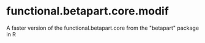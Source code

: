 # functional.betapart.core.modif
A faster version of the functional.betapart.core from the "betapart" package in R
